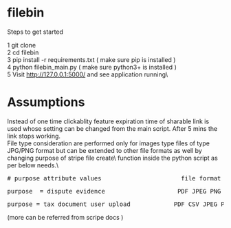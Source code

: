 # filebin

Steps to get started

1 git clone\
2 cd filebin\
3 pip install -r requirements.txt ( make sure pip is installed )\
4 python filebin_main.py ( make sure python3+ is installed )\
5 Visit http://127.0.0.1:5000/ and see application running\


# Assumptions
Instead of one time clickablity feature expiration time of sharable link is used whose setting can be changed from the main script. After 5 mins the link stops working.\
File type consideration are performed only for images type files of type JPG/PNG format but can be extended to other file formats as well by changing purpose of stripe file create\ 
function inside the python script as per below needs.\
<pre># purpose attribute values                      file format supported                     Max file size</pre>
<pre>purpose  = dispute_evidence                    PDF JPEG PNG                                8MB</pre>
<pre>purpose = tax_document_user_upload            PDF CSV JPEG PNG XLSX DOCX                  16 MB</pre>

(more can be referred from scripe docs )



